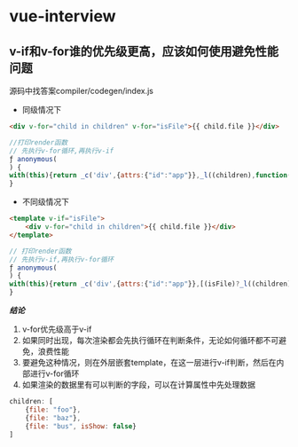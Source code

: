 # vue-interview

## v-if和v-for谁的优先级更高，应该如何使用避免性能问题

源码中找答案compiler/codegen/index.js
- 同级情况下
```html
<div v-for="child in children" v-for="isFile">{{ child.file }}</div>
```

```javascript
//打印render函数
// 先执行v-for循环,再执行v-if
ƒ anonymous(
) {
with(this){return _c('div',{attrs:{"id":"app"}},_l((children),function(child){return (isFile)?_c('div',[_v(_s(child.file))]):_e()}),0)}
}
```

- 不同级情况下
```html
<template v-if="isFile">
    <div v-for="child in children">{{ child.file }}</div>
</template>
```

```javascript
// 打印render函数
// 先执行v-if,再执行v-for循环
ƒ anonymous(
) {
with(this){return _c('div',{attrs:{"id":"app"}},[(isFile)?_l((children),function(child){return _c('div',[_v(_s(child.file))])}):_e()],2)}
}
```

***结论***

1. v-for优先级高于v-if
2. 如果同时出现，每次渲染都会先执行循环在判断条件，无论如何循环都不可避免，浪费性能
3. 要避免这种情况，则在外层嵌套template，在这一层进行v-if判断，然后在内部进行v-for循环
4. 如果渲染的数据里有可以判断的字段，可以在计算属性中先处理数据
```javascript
children: [
    {file: "foo"},
    {file: "baz"},
    {file: "bus", isShow: false}
]
```